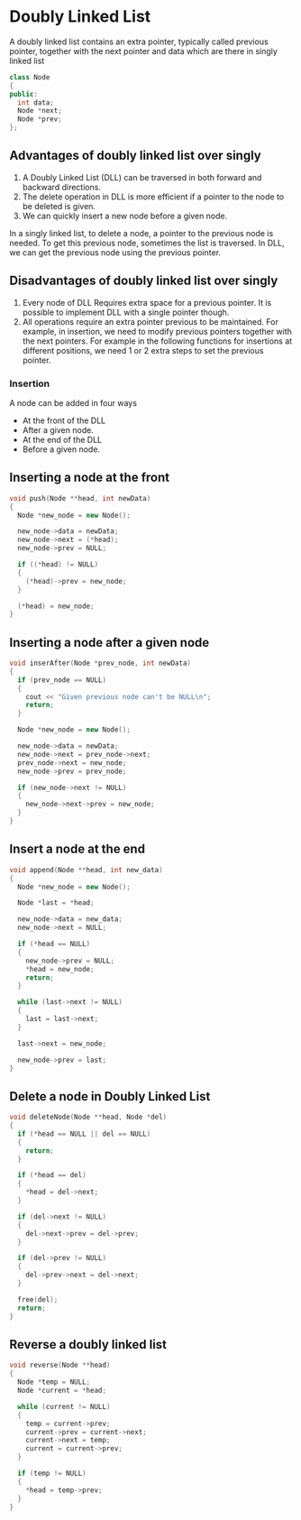 # Doubly Linked List

A doubly linked list contains an extra pointer, typically called previous pointer, together with the next pointer and data which are there in singly linked list

```cpp
class Node
{
public:
  int data;
  Node *next;
  Node *prev;
};
```

## Advantages of doubly linked list over singly

1. A Doubly Linked List (DLL) can be traversed in both forward and backward directions.
2. The delete operation in DLL is more efficient if a pointer to the node to be deleted is given.
3. We can quickly insert a new node before a given node.

In a singly linked list, to delete a node, a pointer to the previous node is needed. To get this previous node, sometimes the list is traversed. In DLL, we can get the previous node using the previous pointer.

## Disadvantages of doubly linked list over singly

1. Every node of DLL Requires extra space for a previous pointer. It is possible to implement DLL with a single pointer though.
2. All operations require an extra pointer previous to be maintained. For example, in insertion, we need to modify previous pointers together with the next pointers. For example in the following functions for insertions at different positions, we need 1 or 2 extra steps to set the previous pointer.

### Insertion

A node can be added in four ways

- At the front of the DLL
- After a given node.
- At the end of the DLL
- Before a given node.

## Inserting a node at the front

```cpp
void push(Node **head, int newData)
{
  Node *new_node = new Node();

  new_node->data = newData;
  new_node->next = (*head);
  new_node->prev = NULL;

  if ((*head) != NULL)
  {
    (*head)->prev = new_node;
  }

  (*head) = new_node;
}
```

## Inserting a node after a given node

```cpp
void inserAfter(Node *prev_node, int newData)
{
  if (prev_node == NULL)
  {
    cout << "Given previous node can't be NULL\n";
    return;
  }

  Node *new_node = new Node();

  new_node->data = newData;
  new_node->next = prev_node->next;
  prev_node->next = new_node;
  new_node->prev = prev_node;

  if (new_node->next != NULL)
  {
    new_node->next->prev = new_node;
  }
}
```

## Insert a node at the end

```cpp
void append(Node **head, int new_data)
{
  Node *new_node = new Node();

  Node *last = *head;

  new_node->data = new_data;
  new_node->next = NULL;

  if (*head == NULL)
  {
    new_node->prev = NULL;
    *head = new_node;
    return;
  }

  while (last->next != NULL)
  {
    last = last->next;
  }

  last->next = new_node;

  new_node->prev = last;
}
```

## Delete a node in Doubly Linked List

```cpp
void deleteNode(Node **head, Node *del)
{
  if (*head == NULL || del == NULL)
  {
    return;
  }

  if (*head == del)
  {
    *head = del->next;
  }

  if (del->next != NULL)
  {
    del->next->prev = del->prev;
  }

  if (del->prev != NULL)
  {
    del->prev->next = del->next;
  }

  free(del);
  return;
}
```

## Reverse a doubly linked list

```cpp
void reverse(Node **head)
{
  Node *temp = NULL;
  Node *current = *head;

  while (current != NULL)
  {
    temp = current->prev;
    current->prev = current->next;
    current->next = temp;
    current = current->prev;
  }

  if (temp != NULL)
  {
    *head = temp->prev;
  }
}
```
